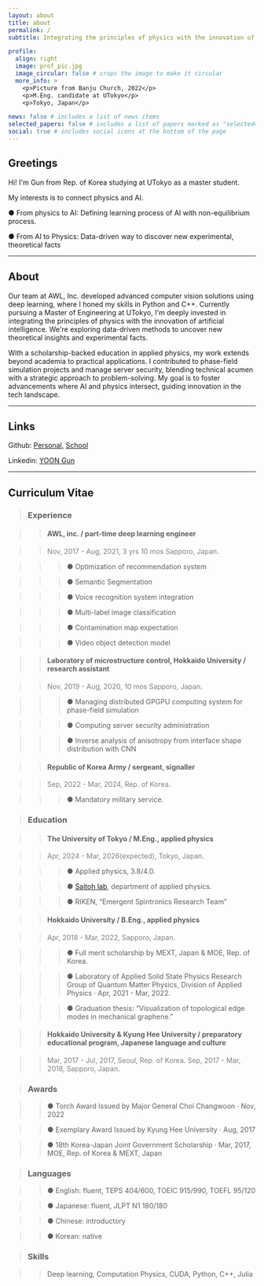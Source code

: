 ```yaml
---
layout: about
title: about
permalink: /
subtitle: Integrating the principles of physics with the innovation of artificial intelligence.

profile:
  align: right
  image: prof_pic.jpg
  image_circular: false # crops the image to make it circular
  more_info: >
    <p>Picture from Banju Church, 2022</p>
    <p>M.Eng. candidate at UTokyo</p>
    <p>Tokyo, Japan</p>

news: false # includes a list of news items
selected_papers: false # includes a list of papers marked as "selected={true}"
social: true # includes social icons at the bottom of the page
---
```


## Greetings

Hi! I'm Gun from Rep. of Korea studying at UTokyo as a master student.

My interests is to connect physics and AI.

● From physics to AI: Defining learning process of AI with non-equilibrium process.

● From AI to Physics: Data-driven way to discover new experimental, theoretical facts

---

## About

Our team at AWL, Inc. developed advanced computer vision solutions using deep learning, where I honed my skills in Python and C++. Currently pursuing a Master of Engineering at UTokyo, I'm deeply invested in integrating the principles of physics with the innovation of artificial intelligence. We're exploring data-driven methods to uncover new theoretical insights and experimental facts.

With a scholarship-backed education in applied physics, my work extends beyond academia to practical applications. I contributed to phase-field simulation projects and manage server security, blending technical acumen with a strategic approach to problem-solving. My goal is to foster advancements where AI and physics intersect, guiding innovation in the tech landscape.

---

## Links

Github: [Personal](https://github.com/yoongun), [School](https://github.com/yoongunut)

Linkedin: [YOON Gun](https://www.linkedin.com/in/gun-yoon/)

---

## Curriculum Vitae

> ### Experience

> > #### AWL, inc. / part-time deep learning engineer

> > <span style="color:grey">Nov, 2017 - Aug, 2021, 3 yrs 10 mos Sapporo, Japan</span>.

> > > ● Optimization of recommendation system

> > > ● Semantic Segmentation

> > > ● Voice recognition system integration

> > > ● Multi-label image classification

> > > ● Contamination map expectation

> > > ● Video object detection model

> > #### Laboratory of microstructure control, Hokkaido University / research assistant

> > <span style="color:grey">Nov, 2019 - Aug, 2020, 10 mos Sapporo, Japan</span>.

> > > ● Managing distributed GPGPU computing system for phase-field simulation

> > > ● Computing server security administration

> > > ● Inverse analysis of anisotropy from interface shape distribution with CNN

> > #### Republic of Korea Army / sergeant, signaller

> > <span style="color:grey">Sep, 2022 - Mar, 2024, Rep. of Korea</span>.

> > > ● Mandatory military service.

> ### Education

> > #### The University of Tokyo / M.Eng., applied physics

> > <span style="color:grey">Apr, 2024 - Mar, 2026(expected), Tokyo, Japan</span>.

> > > ● Applied physics, 3.8/4.0.

> > > ● [Saitoh lab](https://saitoh.t.u-tokyo.ac.jp/), department of applied physics.

> > > ● RIKEN, “Emergent Spintronics Research Team”

> > #### Hokkaido University / B.Eng., applied physics

> > <span style="color:grey">Apr, 2018 - Mar, 2022, Sapporo, Japan</span>.

> > > ● Full merit scholarship by MEXT, Japan & MOE, Rep. of Korea.

> > > ● Laboratory of Applied Solid State Physics Research Group of Quantum Matter Physics, Division of Applied Physics · Apr, 2021 - Mar, 2022.

> > > ● Graduation thesis: “Visualization of topological edge modes in mechanical graphene.”

> > #### Hokkaido University & Kyung Hee University / preparatory educational program, Japanese language and culture

> > <span style="color:grey">Mar, 2017 - Jul, 2017, Seoul, Rep. of Korea</span>.
> > <span style="color:grey">Sep, 2017 - Mar, 2018, Sapporo, Japan</span>.

> ### Awards

> > ● Torch Award Issued by Major General Choi Changwoon · Nov, 2022

> > ● Exemplary Award Issued by Kyung Hee University · Aug, 2017

> > ● 18th Korea-Japan Joint Government Scholarship · Mar, 2017, MOE, Rep. of Korea & MEXT, Japan

> ### Languages

> > ● English: fluent, TEPS 404/600, TOEIC 915/990, TOEFL 95/120

> > ● Japanese: fluent, JLPT N1 180/180

> > ● Chinese: introductory

> > ● Korean: native

> ### Skills

> > Deep learning, Computation Physics, CUDA, Python, C++, Julia
